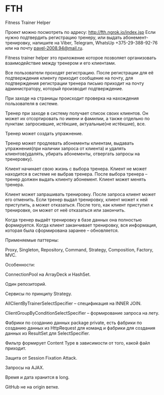 # FTH
Fitness Trainer Helper

Проект можно посмотреть по адресу:
http://fth.ngrok.io/index.jsp
Если нужно подтвердить регистрацию тренеру, или выдать абонемент-тренировку, напишите на Viber, Telegram, WhatsUp +375-29-388-92-76 или на почту pavel-2008.94@mail.ru.


Fitness trainer helper это приложение которое позволяет организовать взаимодействие между тренером и его клиентами. 

Все пользователи проходят регистрацию. После регистрации для её подтверждения клиенту приходит сообщение на почту, для подтверждения регистрации тренера письмо приходит на почту администратору, который производит подтверждение.

При заходе на страницы происходит проверка на нахождения пользователя в системе.

Тренер при заходе в систему получает список своих клиентов. Он может их отсортировать по имени и фамилии, а также отдельно по пунктам: запросившие, истёкшие, актуальные(не истёкшие), все.

Тренер может создать упражнение.

Тренер может продлевать абонементы клиентам, выдавать упражнения(при наличии запроса от клиента) и удалять клиентов(удалять, убирать абонементы, отвергать запросы на тренеровку).

Клиент начинает свою жизнь с выбора тренера. Клиент не может находится в системе не выбрав тренера. После выбора тренера – тренер должен выдать клиенту абонемент. Клиент может менять тренера.

Клиент может запрашивать тренировку. После запроса клиент может его отменить. Если тренер выдал тренировку, клиент может к ней приступить, а может отказаться. После того, как клиент приступил к тренировке, он может от неё отказаться или закончить.

Когда тренер выдаёт тренировку в базе данных она полностью формируется. Когда клиент заканчивает тренировку, вся информация, которая была сформирована заранее – обновляется.

Применяемые паттерны:

Proxy, Singleton, Repository, Command, Strategy, Composition, Factory, MVC.

Особенности:

ConnectionPool на ArrayDeck и HashSet.

Один репозиторий.

Сервисы по принципу Strategy.

AllClientByTrainerSelectSpecifier – спецификация на INNER JOIN.

ClientGroupByConditionSelectSpecifier – формирование запроса на лету.

Фабрики по созданию данных package private, есть фабрики по созданию данных из HttpRequest для команд и фабрики для создания данных из ResultSet для SelectSpecifier.

Фильтр формирует Content Type в зависимости от того, какой файл приходит.

Защита от Session Fixation Attack.

Запросы на AJAX.

Время и дата хранится в long.

GitHub не на origin ветке.
